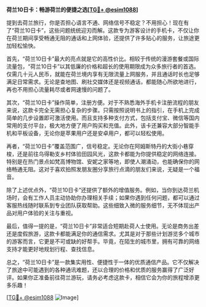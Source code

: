 **荷兰10日卡：畅游荷兰的便捷之选[[TG💪+ @esim1088](https://t.me/s/esim1088)]**

提到去荷兰旅行，你是否担心语言不通、网络信号不稳定？不用担心！现在有了“荷兰10日卡”，这些问题统统迎刃而解。这款专为游客设计的手机卡，不仅让你在荷兰期间享受畅通无阻的通话和上网体验，还提供了许多贴心的服务，让旅途更加轻松愉快。

首先，“荷兰10日卡”最大的亮点就是它的高性价比。相较于传统的漫游套餐或国际流量包，“荷兰10日卡”以其低廉的价格和超长的使用期限成为众多旅行者的首选。仅需几十元人民币，就能在荷兰境内享有无限流量上网服务，并且通话时长也足够满足日常需求。无论是查地图、刷社交媒体还是视频通话，都能随心所欲地进行，再也不用担心流量耗尽或者网速慢的问题了。

其次，“荷兰10日卡”操作简单，注册方便。对于不熟悉海外手机卡注册流程的朋友来说，这款卡完全无需担心复杂的步骤。只需按照说明书上的指引，在手机上完成简单的几步设置即可激活使用。而且支持多种支付方式，包括支付宝、微信等国内常用的支付平台，极大地方便了用户购买和充值。此外，该卡还兼容大部分智能手机和平板设备，无论你是苹果用户还是安卓用户，都可以轻松使用。

再者，“荷兰10日卡”覆盖范围广，信号稳定。无论你在阿姆斯特丹的大街小巷穿梭，还是前往乌得勒支乡村体验田园风光，这款卡都能为你提供稳定的网络连接。特别是在热门景点如梵高博物馆、安妮之家等地，即使人潮涌动，也能确保你的网络畅通无阻。这对于喜欢拍照发朋友圈分享旅行点滴的朋友们来说，无疑是一个福音。

除了上述优点外，“荷兰10日卡”还提供了额外的增值服务。例如，当你到达荷兰机场时，会有工作人员主动协助你办理相关手续；如果你遇到任何问题，都可以通过客服热线随时联系到专业团队获取帮助。这些细致入微的服务细节，无不体现出产品对用户体验的关注与重视。

最后，值得一提的是，“荷兰10日卡”非常适合短期赴荷人士使用。无论是商务出差还是度假旅游，这款卡都能满足你的通信需求。尤其是对于那些计划游览多个城市的游客而言，它更是不可或缺的好帮手。毕竟，在陌生的城市里，拥有可靠的网络支持才能更好地规划行程、查找信息。

总之，“荷兰10日卡”是一款集实用性、便捷性于一体的优质通信产品。它不仅解决了旅途中可能遇到的各种通讯难题，还以合理的价格和优质的服务赢得了广泛好评。如果你正准备前往荷兰游玩，请务必考虑这款卡，相信它会为你的旅程增添更多乐趣！

[[TG💪+ @esim1088](https://t.me/s/esim1088) ![Image](https://i.postimg.cc/4NQfJmqS/Snipaste-2025-05-13-00-14-12.png)]